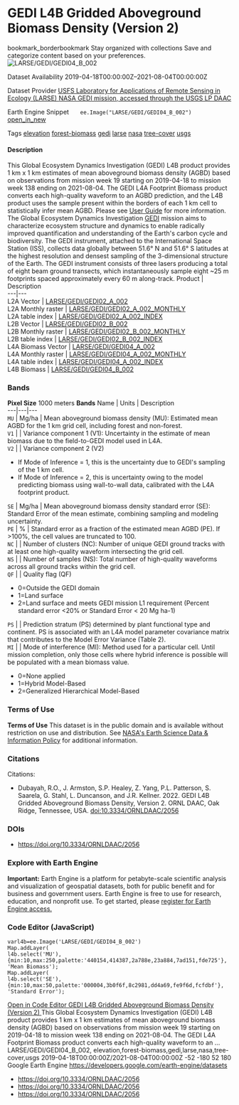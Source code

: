  
#  GEDI L4B Gridded Aboveground Biomass Density (Version 2) 
bookmark_borderbookmark Stay organized with collections  Save and categorize content based on your preferences. 
![LARSE/GEDI/GEDI04_B_002](https://developers.google.com/earth-engine/datasets/images/LARSE/LARSE_GEDI_GEDI04_B_002_sample.png) 

Dataset Availability
    2019-04-18T00:00:00Z–2021-08-04T00:00:00Z 

Dataset Provider
     [ USFS Laboratory for Applications of Remote Sensing in Ecology (LARSE) ](https://www.fs.usda.gov/) [ NASA GEDI mission, accessed through the USGS LP DAAC ](https://lpdaac.usgs.gov/products/gedi02_av002/) 

Earth Engine Snippet
     `    ee.Image("LARSE/GEDI/GEDI04_B_002")   ` [ open_in_new ](https://code.earthengine.google.com/?scriptPath=Examples:Datasets/LARSE/LARSE_GEDI_GEDI04_B_002) 

Tags
     [elevation](https://developers.google.com/earth-engine/datasets/tags/elevation) [forest-biomass](https://developers.google.com/earth-engine/datasets/tags/forest-biomass) [gedi](https://developers.google.com/earth-engine/datasets/tags/gedi) [larse](https://developers.google.com/earth-engine/datasets/tags/larse) [nasa](https://developers.google.com/earth-engine/datasets/tags/nasa) [tree-cover](https://developers.google.com/earth-engine/datasets/tags/tree-cover) [usgs](https://developers.google.com/earth-engine/datasets/tags/usgs)
#### Description
This Global Ecosystem Dynamics Investigation (GEDI) L4B product provides 1 km x 1 km estimates of mean aboveground biomass density (AGBD) based on observations from mission week 19 starting on 2019-04-18 to mission week 138 ending on 2021-08-04. The GEDI L4A Footprint Biomass product converts each high-quality waveform to an AGBD prediction, and the L4B product uses the sample present within the borders of each 1 km cell to statistically infer mean AGBD.
Please see [User Guide](https://daac.ornl.gov/GEDI/guides/GEDI_L4B_Gridded_Biomass.html) for more information.
The Global Ecosystem Dynamics Investigation [GEDI](https://gedi.umd.edu/) mission aims to characterize ecosystem structure and dynamics to enable radically improved quantification and understanding of the Earth's carbon cycle and biodiversity. The GEDI instrument, attached to the International Space Station (ISS), collects data globally between 51.6° N and 51.6° S latitudes at the highest resolution and densest sampling of the 3-dimensional structure of the Earth. The GEDI instrument consists of three lasers producing a total of eight beam ground transects, which instantaneously sample eight ~25 m footprints spaced approximately every 60 m along-track.
Product | Description  
---|---  
L2A Vector | [LARSE/GEDI/GEDI02_A_002](https://developers.google.com/earth-engine/datasets/catalog/LARSE_GEDI_GEDI02_A_002)  
L2A Monthly raster | [LARSE/GEDI/GEDI02_A_002_MONTHLY](https://developers.google.com/earth-engine/datasets/catalog/LARSE_GEDI_GEDI02_A_002_MONTHLY)  
L2A table index | [LARSE/GEDI/GEDI02_A_002_INDEX](https://developers.google.com/earth-engine/datasets/catalog/LARSE_GEDI_GEDI02_A_002_INDEX)  
L2B Vector | [LARSE/GEDI/GEDI02_B_002](https://developers.google.com/earth-engine/datasets/catalog/LARSE_GEDI_GEDI02_B_002)  
L2B Monthly raster | [LARSE/GEDI/GEDI02_B_002_MONTHLY](https://developers.google.com/earth-engine/datasets/catalog/LARSE_GEDI_GEDI02_B_002_MONTHLY)  
L2B table index | [LARSE/GEDI/GEDI02_B_002_INDEX](https://developers.google.com/earth-engine/datasets/catalog/LARSE_GEDI_GEDI02_B_002_INDEX)  
L4A Biomass Vector | [LARSE/GEDI/GEDI04_A_002](https://developers.google.com/earth-engine/datasets/catalog/LARSE_GEDI_GEDI04_A_002)  
L4A Monthly raster | [LARSE/GEDI/GEDI04_A_002_MONTHLY](https://developers.google.com/earth-engine/datasets/catalog/LARSE_GEDI_GEDI04_A_002_MONTHLY)  
L4A table index | [LARSE/GEDI/GEDI04_A_002_INDEX](https://developers.google.com/earth-engine/datasets/catalog/LARSE_GEDI_GEDI04_A_002_INDEX)  
L4B Biomass | [LARSE/GEDI/GEDI04_B_002](https://developers.google.com/earth-engine/datasets/catalog/LARSE_GEDI_GEDI04_B_002)  
### Bands
**Pixel Size** 1000 meters 
**Bands**
Name | Units | Description  
---|---|---  
`MU` | Mg/ha | Mean aboveground biomass density (MU): Estimated mean AGBD for the 1 km grid cell, including forest and non-forest.  
`V1` |  | Variance component 1 (V1): Uncertainty in the estimate of mean biomass due to the field-to-GEDI model used in L4A.  
`V2` |  | Variance component 2 (V2)
  * If Mode of Inference = 1, this is the uncertainty due to GEDI's sampling of the 1 km cell.
  * If Mode of Inference = 2, this is uncertainty owing to the model predicting biomass using wall-to-wall data, calibrated with the L4A footprint product.

  
`SE` | Mg/ha | Mean aboveground biomass density standard error (SE): Standard Error of the mean estimate, combining sampling and modeling uncertainty.  
`PE` | % | Standard error as a fraction of the estimated mean AGBD (PE). If >100%, the cell values are truncated to 100.  
`NC` |  | Number of clusters (NC): Number of unique GEDI ground tracks with at least one high-quality waveform intersecting the grid cell.  
`NS` |  | Number of samples (NS): Total number of high-quality waveforms across all ground tracks within the grid cell.  
`QF` |  | Quality flag (QF)
  * 0=Outside the GEDI domain
  * 1=Land surface
  * 2=Land surface and meets GEDI mission L1 requirement (Percent standard error <20% or Standard Error < 20 Mg ha-1)

  
`PS` |  | Prediction stratum (PS) determined by plant functional type and continent. PS is associated with an L4A model parameter covariance matrix that contributes to the Model Error Variance (Table 2).  
`MI` |  | Mode of interference (MI): Method used for a particular cell. Until mission completion, only those cells where hybrid inference is possible will be populated with a mean biomass value.
  * 0=None applied
  * 1=Hybrid Model-Based
  * 2=Generalized Hierarchical Model-Based

  
### Terms of Use
**Terms of Use**
This dataset is in the public domain and is available without restriction on use and distribution. See [NASA's Earth Science Data & Information Policy](https://www.earthdata.nasa.gov/engage/open-data-services-and-software/data-and-information-policy) for additional information.
### Citations
Citations:
  * Dubayah, R.O., J. Armston, S.P. Healey, Z. Yang, P.L. Patterson, S. Saarela, G. Stahl, L. Duncanson, and J.R. Kellner. 2022. GEDI L4B Gridded Aboveground Biomass Density, Version 2. ORNL DAAC, Oak Ridge, Tennessee, USA. [doi:10.3334/ORNLDAAC/2056](https://doi.org/10.3334/ORNLDAAC/2056)


### DOIs
  * [ https://doi.org/10.3334/ORNLDAAC/2056 ](https://doi.org/10.3334/ORNLDAAC/2056)


### Explore with Earth Engine
**Important:** Earth Engine is a platform for petabyte-scale scientific analysis and visualization of geospatial datasets, both for public benefit and for business and government users. Earth Engine is free to use for research, education, and nonprofit use. To get started, please [register for Earth Engine access.](https://console.cloud.google.com/earth-engine)
### Code Editor (JavaScript)
```
varl4b=ee.Image('LARSE/GEDI/GEDI04_B_002')
Map.addLayer(
l4b.select('MU'),
{min:10,max:250,palette:'440154,414387,2a788e,23a884,7ad151,fde725'},
'Mean Biomass');
Map.addLayer(
l4b.select('SE'),
{min:10,max:50,palette:'000004,3b0f6f,8c2981,dd4a69,fe9f6d,fcfdbf'},
'Standard Error');
```
[ Open in Code Editor ](https://code.earthengine.google.com/?scriptPath=Examples:Datasets/LARSE/LARSE_GEDI_GEDI04_B_002)
[ GEDI L4B Gridded Aboveground Biomass Density (Version 2) ](https://developers.google.com/earth-engine/datasets/catalog/LARSE_GEDI_GEDI04_B_002)
This Global Ecosystem Dynamics Investigation (GEDI) L4B product provides 1 km x 1 km estimates of mean aboveground biomass density (AGBD) based on observations from mission week 19 starting on 2019-04-18 to mission week 138 ending on 2021-08-04. The GEDI L4A Footprint Biomass product converts each high-quality waveform to an …
LARSE/GEDI/GEDI04_B_002, elevation,forest-biomass,gedi,larse,nasa,tree-cover,usgs 
2019-04-18T00:00:00Z/2021-08-04T00:00:00Z
-52 -180 52 180 
Google Earth Engine
https://developers.google.com/earth-engine/datasets
  * [ https://doi.org/10.3334/ORNLDAAC/2056 ](https://doi.org/https://www.fs.usda.gov/)
  * [ https://doi.org/10.3334/ORNLDAAC/2056 ](https://doi.org/https://lpdaac.usgs.gov/products/gedi02_av002/)
  * [ https://doi.org/10.3334/ORNLDAAC/2056 ](https://doi.org/https://developers.google.com/earth-engine/datasets/catalog/LARSE_GEDI_GEDI04_B_002)


